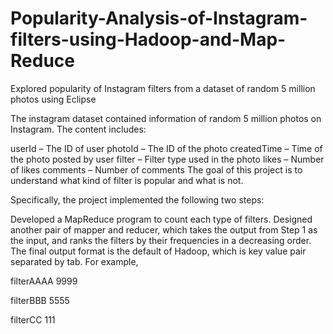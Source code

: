 # Popularity-Analysis-of-Instagram-filters-using-Hadoop-and-Map-Reduce

Explored popularity of Instagram filters from a dataset of random 5 million photos using Eclipse

The instagram dataset contained information of random 5 million photos on Instagram. The content includes:

userId – The ID of user
photoId – The ID of the photo
createdTime – Time of the photo posted by user
filter – Filter type used in the photo
likes – Number of likes
comments – Number of comments
The goal of this project is to understand what kind of filter is popular and what is not.

Specifically, the project implemented the following two steps:

Developed a MapReduce program to count each type of filters.
Designed another pair of mapper and reducer, which takes the output from Step 1 as the input, and ranks the filters by their frequencies in a decreasing order.
The final output format is the default of Hadoop, which is key value pair separated by tab. For example,

filterAAAA 9999

filterBBB 5555

filterCC 111
